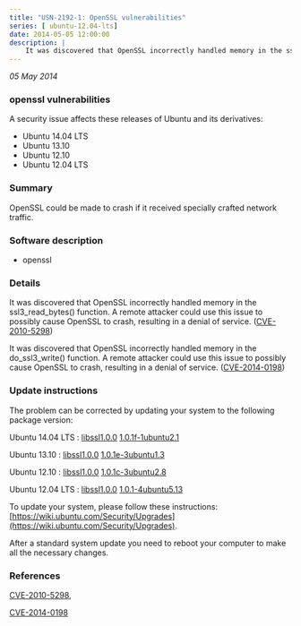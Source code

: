 ```yaml
---
title: "USN-2192-1: OpenSSL vulnerabilities"
series: [ ubuntu-12.04-lts]
date: 2014-05-05 12:00:00
description: |
    It was discovered that OpenSSL incorrectly handled memory in the ssl3_read_bytes() function. A remote attacker could use this issue to possibly cause OpenSSL to crash, resulting in a denial of service. ([CVE-2010-5298](http://people.ubuntu.com/~ubuntu-security/cve/CVE-2010-5298))
--- 
```

 
 

*05 May 2014*

### openssl vulnerabilities

A security issue affects these releases of Ubuntu and its derivatives:

* Ubuntu 14.04 LTS
* Ubuntu 13.10
* Ubuntu 12.10
* Ubuntu 12.04 LTS

### Summary

OpenSSL could be made to crash if it received specially crafted network traffic.

### Software description

* openssl 

### Details

It was discovered that OpenSSL incorrectly handled memory in the ssl3_read_bytes() function. A remote attacker could use this issue to possibly cause OpenSSL to crash, resulting in a denial of service. ([CVE-2010-5298](http://people.ubuntu.com/~ubuntu-security/cve/CVE-2010-5298))

It was discovered that OpenSSL incorrectly handled memory in the do_ssl3_write() function. A remote attacker could use this issue to possibly cause OpenSSL to crash, resulting in a denial of service. ([CVE-2014-0198](http://people.ubuntu.com/~ubuntu-security/cve/CVE-2014-0198)) 

### Update instructions

The problem can be corrected by updating your system to the following package version:

Ubuntu 14.04 LTS
 : [libssl1.0.0](https://launchpad.net/ubuntu/+source/openssl) <span> [1.0.1f-1ubuntu2.1](https://launchpad.net/ubuntu/+source/openssl/1.0.1f-1ubuntu2.1) </span> 

Ubuntu 13.10
 : [libssl1.0.0](https://launchpad.net/ubuntu/+source/openssl) <span> [1.0.1e-3ubuntu1.3](https://launchpad.net/ubuntu/+source/openssl/1.0.1e-3ubuntu1.3) </span> 

Ubuntu 12.10
 : [libssl1.0.0](https://launchpad.net/ubuntu/+source/openssl) <span> [1.0.1c-3ubuntu2.8](https://launchpad.net/ubuntu/+source/openssl/1.0.1c-3ubuntu2.8) </span> 

Ubuntu 12.04 LTS
 : [libssl1.0.0](https://launchpad.net/ubuntu/+source/openssl) <span> [1.0.1-4ubuntu5.13](https://launchpad.net/ubuntu/+source/openssl/1.0.1-4ubuntu5.13) </span> 

To update your system, please follow these instructions: [https://wiki.ubuntu.com/Security/Upgrades](https://wiki.ubuntu.com/Security/Upgrades).

After a standard system update you need to reboot your computer to make all the necessary changes. 

### References

 
 [CVE-2010-5298](http://people.ubuntu.com/~ubuntu-security/cve/CVE-2010-5298), 

 [CVE-2014-0198](http://people.ubuntu.com/~ubuntu-security/cve/CVE-2014-0198)
 

